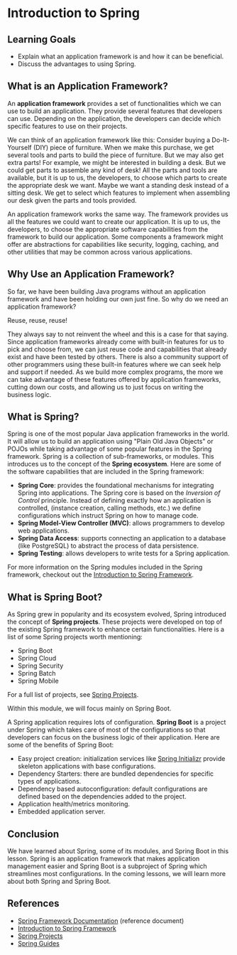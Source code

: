 # Introduction to Spring

## Learning Goals

- Explain what an application framework is and how it can be beneficial.
- Discuss the advantages to using Spring.

## What is an Application Framework?

An **application framework** provides a set of functionalities which we can use
to build an application. They provide several features that developers can use.
Depending on the application, the developers can decide which specific features
to use on their projects.

We can think of an application framework like this: Consider buying a
Do-It-Yourself (DIY) piece of furniture. When we make this purchase, we get
several tools and parts to build the piece of furniture. But we may also get
extra parts! For example, we might be interested in building a desk. But we
could get parts to assemble any kind of desk! All the parts and tools are
available, but it is up to us, the developers, to choose which parts to create
the appropriate desk we want. Maybe we want a standing desk instead of a sitting
desk. We get to select which features to implement when assembling our desk
given the parts and tools provided.

An application framework works the same way. The framework provides us all the
features we could want to create our application. It is up to us, the
developers, to choose the appropriate software capabilities from the framework
to build our application. Some components a framework might offer are
abstractions for capabilities like security, logging, caching, and other
utilities that may be common across various applications.

## Why Use an Application Framework?

So far, we have been building Java programs without an application framework and
have been holding our own just fine. So why do we need an application framework?

Reuse, reuse, reuse!

They always say to not reinvent the wheel and this is a case for that saying.
Since application frameworks already come with built-in features for us to
pick and choose from, we can just reuse code and capabilities that already exist
and have been tested by others. There is also a community support of other
programmers using these built-in features where we can seek help and support if
needed. As we build more complex programs, the more we can take advantage of
these features offered by application frameworks, cutting down our costs, and
allowing us to just focus on writing the business logic.

## What is Spring?

Spring is one of the most popular Java application frameworks in the world. It
will allow us to build an application using "Plain Old Java Objects" or POJOs
while taking advantage of some popular features in the Spring framework. Spring
is a collection of sub-frameworks, or modules. This introduces us to the concept
of the **Spring ecosystem**. Here are some of the software capabilities that
are included in the Spring framework:

- **Spring Core**: provides the foundational mechanisms for integrating Spring
  into applications. The Spring core is based on the _Inversion of Control_
  principle. Instead of defining exactly how an application is controlled,
  (instance creation, calling methods, etc.) we define configurations which
  instruct Spring on how to manage code.
- **Spring Model-View Controller (MVC)**: allows programmers to develop web
  applications.
- **Spring Data Access**: supports connecting an application to a database
  (like PostgreSQL) to abstract the process of data persistence.
- **Spring Testing**: allows developers to write tests for a Spring application.

For more information on the Spring modules included in the Spring framework,
checkout out the
[Introduction to Spring Framework](https://docs.spring.io/spring-framework/docs/4.0.x/spring-framework-reference/html/overview.html).

## What is Spring Boot?

As Spring grew in popularity and its ecosystem evolved, Spring introduced the
concept of **Spring projects**. These projects were developed on top of the
existing Spring framework to enhance certain functionalities. Here is a list of
some Spring projects worth mentioning:

- Spring Boot
- Spring Cloud
- Spring Security
- Spring Batch
- Spring Mobile

For a full list of projects, see [Spring Projects](https://spring.io/projects).

Within this module, we will focus mainly on Spring Boot.

A Spring application requires lots of configuration. **Spring Boot** is a
project under Spring which takes care of most of the configurations so that
developers can focus on the business logic of their application. Here are some
of the benefits of Spring Boot:

- Easy project creation: initialization services like
  [Spring Initializr](https://start.spring.io/) provide skeleton applications
  with base configurations.
- Dependency Starters: there are bundled dependencies for specific types of
  applications.
- Dependency based autoconfiguration: default configurations are defined based
  on the dependencies added to the project.
- Application health/metrics monitoring.
- Embedded application server.

## Conclusion

We have learned about Spring, some of its modules, and Spring Boot in this
lesson. Spring is an application framework that makes application management
easier and Spring Boot is a subproject of Spring which streamlines most
configurations. In the coming lessons, we will learn more about both Spring and
Spring Boot.

## References

- [Spring Framework Documentation](https://docs.spring.io/spring-framework/docs/current/reference/html/index.html)
  (reference document)
- [Introduction to Spring Framework](https://docs.spring.io/spring-framework/docs/4.0.x/spring-framework-reference/html/overview.html)
- [Spring Projects](https://spring.io/projects)
- [Spring Guides](https://spring.io/guides)
